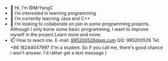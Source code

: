 - 👋 Hi, I’m @MrYangC
- 👀 I’m interested in learning programming
- 🌱 I’m currently learning Java and C++
- 💞️ I’m looking to collaborate on join in some programming projects. Although I only konw some basic programming, I want to improve myself in the project.Learn more and more.
- 📫 How to reach me.  E-mail: 995200526@qq.com     QQ: 995200526     Tel: +86 18244047997
(I'm a student. So if you call me, there's good chance i won't answer. I'd rather get a text message )
